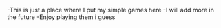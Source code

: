 -This is just a place where I put my simple games here
-I will add more in the future
-Enjoy playing them i guess
